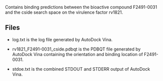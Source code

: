 Contains binding predictions between the bioactive compound F2491-0031 and the cside search space on the virulence factor rv1821.

## Files

- log.txt is the log file generated by AutoDock Vina.

- rv1821_F2491-0031_cside.pdbqt is the PDBQT file generated by AutoDock Vina containing the orientation and binding location of F2491-0031.

- stdoe.txt is the combined STDOUT and STDERR output of AutoDock Vina.

